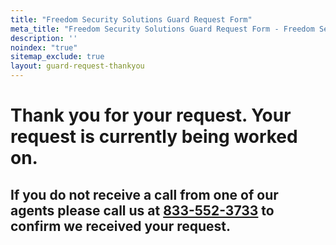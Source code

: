 ```yaml
---
title: "Freedom Security Solutions Guard Request Form"
meta_title: "Freedom Security Solutions Guard Request Form - Freedom Security Solutions"
description: ''
noindex: "true"
sitemap_exclude: true
layout: guard-request-thankyou
---
```


# Thank you for your request.  Your request is currently being worked on. 
## If you do not receive a call from one of our agents please call us at [833-552-3733](tel:833-552-3733) to confirm we received your request.